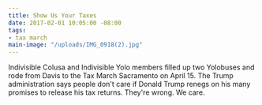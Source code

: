 ```yaml
---
title: Show Us Your Taxes
date: 2017-02-01 10:05:00 -08:00
tags:
- tax march
main-image: "/uploads/IMG_0918(2).jpg"
---
```


Indivisible Colusa and Indivisible Yolo members filled up two Yolobuses and rode from Davis to the Tax March Sacramento on April 15. The Trump administration says people don't care if Donald Trump renegs on his many promises to release his tax returns. They're wrong. We care.